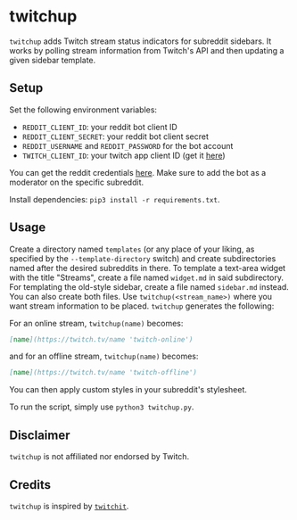 # twitchup

`twitchup` adds Twitch stream status indicators for subreddit sidebars. It
works by polling stream information from Twitch's API and then updating a given
sidebar template.

## Setup

Set the following environment variables:
- `REDDIT_CLIENT_ID`: your reddit bot client ID
- `REDDIT_CLIENT_SECRET`: your reddit bot client secret
- `REDDIT_USERNAME` and `REDDIT_PASSWORD` for the bot account
- `TWITCH_CLIENT_ID`: your twitch app client ID (get it
  [here](https://dev.twitch.tv/dashboard/apps))

You can get the reddit credentials [here](https://www.reddit.com/prefs/apps/).
Make sure to add the bot as a moderator on the specific subreddit.

Install dependencies: `pip3 install -r requirements.txt`.

## Usage

Create a directory named `templates` (or any place of your liking, as specified
by the `--template-directory` switch) and create subdirectories named after the
desired subreddits in there. To template a text-area widget with the title
"Streams", create a file named `widget.md` in said subdirectory. For templating
the old-style sidebar, create a file named `sidebar.md` instead. You can also
create both files. Use `twitchup(<stream_name>)` where you want stream
information to be placed.  `twitchup` generates the following:

For an online stream, `twitchup(name)` becomes:
```md
[name](https://twitch.tv/name 'twitch-online')
```
and for an offline stream, `twitchup(name)` becomes:
```md
[name](https://twitch.tv/name 'twitch-offline')
```

You can then apply custom styles in your subreddit's stylesheet.

To run the script, simply use `python3 twitchup.py`.


## Disclaimer
`twitchup` is not affiliated nor endorsed by Twitch.

## Credits
`twitchup` is inspired by [`twitchit`](https://github.com/jensechu/twitchit).


<!-- vim: set textwidth=80 sw=2 ts=2: -->
